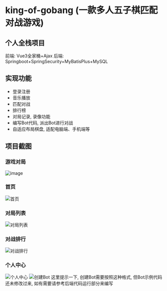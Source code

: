 # king-of-gobang (一款多人五子棋匹配对战游戏)

## 个人全栈项目

前端: Vue3全家桶+Ajax
后端: Springboot+SpringSecurity+MyBatisPlus+MySQL

## 实现功能

- 登录注册
- 音乐播放
- 匹配对战
- 排行榜
- 对局记录, 录像功能
- 编写Bot代码, 派出Bot进行对战
- 自适应布局棋盘, 适配电脑端、手机端等

## 项目截图
### 游戏对局
![image](https://github.com/hongk-bb/king-of-gobang/assets/110291262/5f357369-0df3-4cc6-a737-927f8f28e8ca)
### 首页
![首页](https://github.com/hongk-bb/king-of-gobang/assets/110291262/56329372-27dd-4f64-8918-01c3a016e49e)
### 对局列表
![对局列表](https://github.com/hongk-bb/king-of-gobang/assets/110291262/ddab89c2-ea1e-4d6f-9e18-5c757757ca3a)
### 对战排行
![对战排行](https://github.com/hongk-bb/king-of-gobang/assets/110291262/0dfe09bf-0b99-4b71-b4cc-dfffcd84de72)
### 个人中心
![个人中心](https://github.com/hongk-bb/king-of-gobang/assets/110291262/760d0ef2-24c5-4e37-a063-b4eab093b87b)
![创建Bot](https://github.com/hongk-bb/king-of-gobang/assets/110291262/1ba3759e-a3e6-4637-8e70-e1d026121a4b)
这里提示一下, 创建Bot需要按照这种格式, 但Bot示例代码还未修改过来, 如有需要请参考后端代码运行部分来编写


